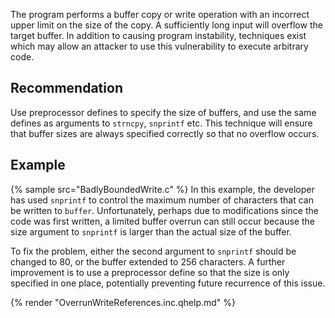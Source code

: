 The program performs a buffer copy or write operation with an incorrect upper limit on the size of the copy. A sufficiently long input will overflow the target buffer. In addition to causing program instability, techniques exist which may allow an attacker to use this vulnerability to execute arbitrary code.


## Recommendation
Use preprocessor defines to specify the size of buffers, and use the same defines as arguments to `strncpy`, `snprintf` etc. This technique will ensure that buffer sizes are always specified correctly so that no overflow occurs.


## Example
{% sample src="BadlyBoundedWrite.c" %}
In this example, the developer has used `snprintf` to control the maximum number of characters that can be written to `buffer`. Unfortunately, perhaps due to modifications since the code was first written, a limited buffer overrun can still occur because the size argument to `snprintf` is larger than the actual size of the buffer.

To fix the problem, either the second argument to `snprintf` should be changed to 80, or the buffer extended to 256 characters. A further improvement is to use a preprocessor define so that the size is only specified in one place, potentially preventing future recurrence of this issue.

{% render "OverrunWriteReferences.inc.qhelp.md" %}

